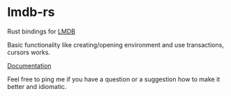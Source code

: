 lmdb-rs
==========

Rust bindings for [LMDB](http://symas.com/mdb/)

Basic functionality like creating/opening environment and use
transactions, cursors works.

[Documentation](http://vhbit.github.io/lmdb-rs)

Feel free to ping me if you have a question or a suggestion how to
make it better and idiomatic.
